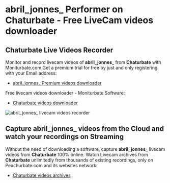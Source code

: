 # abril_jonnes_ Performer on Chaturbate - Free LiveCam videos downloader

## Chaturbate Live Videos Recorder

Monitor and record livecam videos of **abril_jonnes_** from **Chaturbate** with Moniturbate.com
Get a premium trial for free by just and only registering with your Email address:
* [abril_jonnes_ Premium videos downloader](https://moniturbate.com/request-demo-licence-key.html)

Free livecam videos downloader - Moniturbate Software:
* [Chaturbate videos downloader](https://moniturbate.com/moniturbate-download-software.html)

![abril_jonnes_ livecam videos recorder](https://peachurnet.com/templates/moniturbate-software.png)


## Capture abril_jonnes_ videos from the Cloud and watch your recordings on Streaming

Without the need of downloading a software, capture **abril_jonnes_** livecam videos from **Chaturbate** 100% online.
Watch Livecam archives from **Chaturbate** unlimitedly from thousands of existing recordings, only on Peachurbate.com and its websites network:
* [Chaturbate videos archives](https://peachurnet.com/)